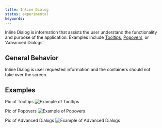 ```yaml
---
title: Inline Dialog
status: experimental
keywords:
---
```


Inline Dialog is information that assists the user understand the functionality and purpose of the application. Examples include [Tooltips](#/component/tooltip), [Popovers](#/component/popover), or 'Advanced Dialogs'.

## General Behavior
Inline Dialog is user requested information and the containers should not take over the screen.

## Examples
Pic of Tooltips
![Example of Tooltips](/images/patterns/tooltip1.png)


Pic of Popovers
![Example of Popovers](/images/patterns/popover1.png)


Pic of Advanced Dialogs
![Example of Advanced Dialogs](/images/patterns/advanced_b.png)
